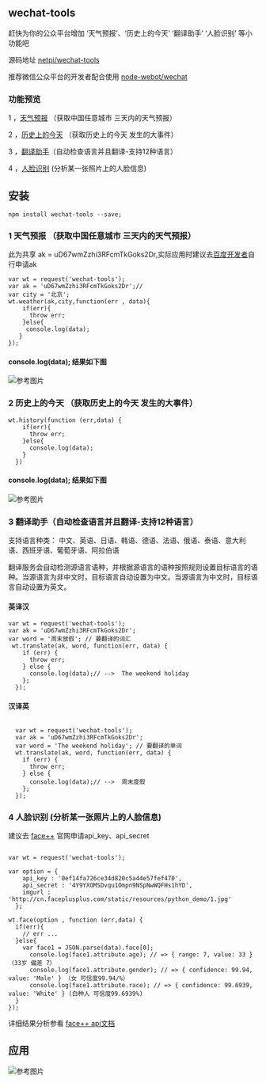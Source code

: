 ## wechat-tools

赶快为你的公众平台增加 ‘天气预报’、‘历史上的今天’ ‘翻译助手’ ‘人脸识别’ 等小功能吧

源码地址 [netpi/wechat-tools](https://github.com/netpi/wechat-tools)


推荐微信公众平台的开发者配合使用 [node-webot/wechat](https://github.com/node-webot/wechat)

### 功能预览

1 ，[天气预报](https://github.com/netpi/wechat-tools#1-天气预报-获取中国任意城市-三天内的天气预报) （获取中国任意城市 三天内的天气预报）

2 ，[历史上的今天](https://github.com/netpi/wechat-tools#2-历史上的今天-获取历史上的今天-发生的大事件) （获取历史上的今天 发生的大事件）

3 ，[翻译助手](https://github.com/netpi/wechat-tools#3-翻译助手自动检查语言并且翻译-支持12种语言)（自动检查语言并且翻译-支持12种语言）

4 ，[人脸识别](https://github.com/netpi/wechat-tools#4--人脸识别-分析某一张照片上的人脸信息) (分析某一张照片上的人脸信息)
## 安装
```
npm install wechat-tools --save;
```
### 1 天气预报 （获取中国任意城市 三天内的天气预报）
此为共享 ak = uD67wmZzhi3RFcmTkGoks2Dr,实际应用时建议去[百度开发者](http://developer.baidu.com/map/index.php)自行申请ak

```
var wt = request('wechat-tools');
var ak = 'uD67wmZzhi3RFcmTkGoks2Dr';//
var city = '北京';
wt.weather(ak,city,function(err , data){
    if(err){
      throw err;
    }else{
     console.log(data);
   }
});
```
#### console.log(data); 结果如下图
![参考图片](http://pistatic.qiniudn.com/images/weather01.png?imageView2/1/w/500/)
### 2 历史上的今天 （获取历史上的今天 发生的大事件）
```
wt.history(function (err,data) {
    if(err){
      throw err;
    }else{
      console.log(data);
    }
  })
```
#### console.log(data); 结果如下图
![参考图片](http://pistatic.qiniudn.com/images/history01.png?imageView2/1/w/400/)

### 3 翻译助手（自动检查语言并且翻译-支持12种语言）

支持语言种类：
中文、英语、日语、韩语、德语、法语、俄语、泰语、意大利语、西班牙语、葡萄牙语、阿拉伯语


翻译服务会自动检测源语言语种，并根据源语言的语种按照规则设置目标语言的语种。当源语言为非中文时，目标语言自动设置为中文。当源语言为中文时，目标语言自动设置为英文。

#### 英译汉
```
var wt = request('wechat-tools');
var ak = 'uD67wmZzhi3RFcmTkGoks2Dr';
var word = '周末放假'; // 要翻译的词汇
 wt.translate(ak, word, function(err, data) {
    if (err) {
      throw err;
    } else {
      console.log(data);// -->  The weekend holiday
    };
  });
```
#### 汉译英
```

  var wt = request('wechat-tools');
  var ak = 'uD67wmZzhi3RFcmTkGoks2Dr';
  var word = 'The weekend holiday'; // 要翻译的单词
  wt.translate(ak, word, function(err, data) {
    if (err) {
      throw err;
    } else {
      console.log(data);// -->  周末度假
    };
  });

```

### 4  人脸识别 (分析某一张照片上的人脸信息)

  建议去 [face++](http://www.faceplusplus.com.cn/) 官网申请api_key、api_secret

```

var wt = request('wechat-tools');

var option = {
    api_key : '0ef14fa726ce34d820c5a44e57fef470',
    api_secret : '4Y9YXOMSDvqu1Ompn9NSpNwWQFHs1hYD',
    imgurl : 'http://cn.faceplusplus.com/static/resources/python_demo/1.jpg'
  };

wt.face(option , function (err,data) {
  if(err){
    // err ...
  }else{
    var face1 = JSON.parse(data).face[0];
      console.log(face1.attribute.age); // => { range: 7, value: 33 } （33岁 偏差 7）
      console.log(face1.attribute.gender); // => { confidence: 99.94, value: 'Male' } （女 可信度99.94/%）
      console.log(face1.attribute.race); // => { confidence: 99.6939, value: 'White' } (白种人 可信度99.6939%)
  }
});
```
详细结果分析参看 [face++ api文档](http://www.faceplusplus.com.cn/detection_detect/)

##  应用
![参考图片](http://pistatic.qiniudn.com/images/history-code.jpg?imageView2/1/w/300/)